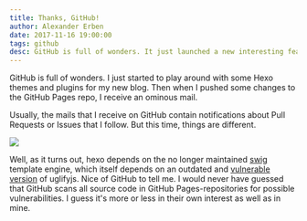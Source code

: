 ```yaml
---
title: Thanks, GitHub!
author: Alexander Erben
date: 2017-11-16 19:00:00
tags: github
desc: GitHub is full of wonders. It just launched a new interesting feature that tries to make the world a bit safer.
---
```


GitHub is full of wonders. I just started to play around with some Hexo themes and plugins for my new blog. Then when I pushed some changes to the GitHub Pages repo, I receive an ominous mail.

Usually, the mails that I receive on GitHub contain notifications about Pull Requests or Issues that I follow. But this time, things are different.

![](/images/thanks-github/mail-content.png)

Well, as it turns out, hexo depends on the no longer maintained [swig](https://github.com/paularmstrong/swig) template engine, which itself depends on an outdated and [vulnerable version](https://www.cvedetails.com/vulnerability-list/vendor_id-16037/product_id-35638/version_id-206779/Uglifyjs-Project-Uglifyjs-2.4.23.html) of uglifyjs.
Nice of GitHub to tell me. I would never have guessed that GitHub scans all source code in GitHub Pages-repositories for possible vulnerabilities. I guess it's more or less in their own interest as well as in mine.